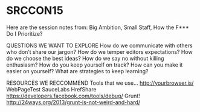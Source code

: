 # SRCCON15
Here are the session notes from: Big Ambition, Small Staff, How the F*** Do I Prioritize?

QUESTIONS WE WANT TO EXPLORE
	How do we communicate with others who don’t share our jargon? 
	How do we temper editors expectations? 
	How do we choose the best ideas? 
	How do we say no without killing enthusiasm? 
	How do you keep yourself on track? 
	How can you make it easier on yourself? 
	What are strategies to keep learning? 

RESOURCES WE RECCOMMEND
Tools that we use… 
    http://yourbrowser.is/
    WebPageTest
	SauceLabs
	HrefShare
	https://developers.facebook.com/tools/debug/ 
	Grunt! http://24ways.org/2013/grunt-is-not-weird-and-hard/


